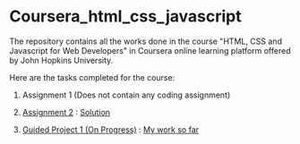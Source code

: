 # Coursera_html_css_javascript
The repository contains all the works done in the course "HTML, CSS and Javascript for Web Developers" in Coursera online learning platform offered by John Hopkins University.

Here are the tasks completed for the course:
1. Assignment 1 (Does not contain any coding assignment)

2. [Assignment 2](https://github.com/jhu-ep-coursera/fullstack-course4/blob/master/assignments/assignment2/Assignment-2.md)
    : [Solution](https://tarekferdous.github.io/Coursera_html_css_javascript/Assignment-2/index.html)

3. [Guided Project 1 (On Progress)](https://www.davidchuschinabistro.com/) 
    : [My work so far](https://tarekferdous.github.io/Coursera_html_css_javascript/week3%20(Project)%20-%20Restaurant%20Website/index.html)
